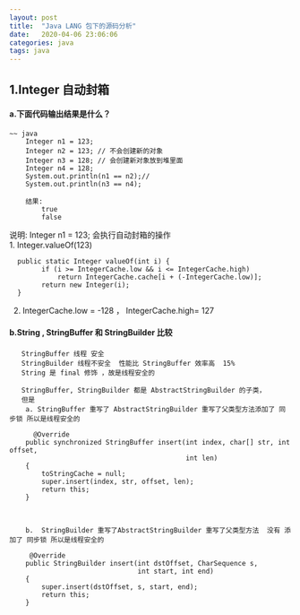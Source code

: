 ```yaml
---
layout: post
title:  "Java LANG 包下的源码分析"
date:   2020-04-06 23:06:06
categories: java
tags: java
---
```


## 1.Integer 自动封箱

#### a.下面代码输出结果是什么？
	~~ java
	    Integer n1 = 123;
        Integer n2 = 123; // 不会创建新的对象 
        Integer n3 = 128; // 会创建新对象放到堆里面
        Integer n4 = 128; 
        System.out.println(n1 == n2);//
        System.out.println(n3 == n4);
        
        结果:
        	true 
        	false
        	
  说明:     Integer n1 = 123; 会执行自动封箱的操作  
  	1. Integer.valueOf(123)
  	 
	  public static Integer valueOf(int i) {
	        if (i >= IntegerCache.low && i <= IntegerCache.high)
	            return IntegerCache.cache[i + (-IntegerCache.low)];
	        return new Integer(i);
	  }
	  
   2. IntegerCache.low = -128  ， IntegerCache.high= 127
   
#### b.String , StringBuffer 和 StringBuilder 比较
	   StringBuffer 线程 安全 
	   StringBuilder 线程不安全  性能比 StringBuffer 效率高  15%
	   String 是 final 修饰 ，故是线程安全的
	   
	   StringBuffer, StringBuilder 都是 AbstractStringBuilder 的子类，
	   但是
	   	a. StringBuffer 重写了 AbstractStringBuilder 重写了父类型方法添加了 同步锁 所以是线程安全的
	   	 
	   	  @Override
	    public synchronized StringBuffer insert(int index, char[] str, int offset,
	                                            int len)
	    {
	        toStringCache = null;
	        super.insert(index, str, offset, len);
	        return this;
	    }
	    
	   	 
	   	 
	    b.  StringBuilder 重写了AbstractStringBuilder 重写了父类型方法  没有 添加了 同步锁 所以是线程安全的
	      
		 @Override
	    public StringBuilder insert(int dstOffset, CharSequence s,
	                                int start, int end)
	    {
	        super.insert(dstOffset, s, start, end);
	        return this;
	    }